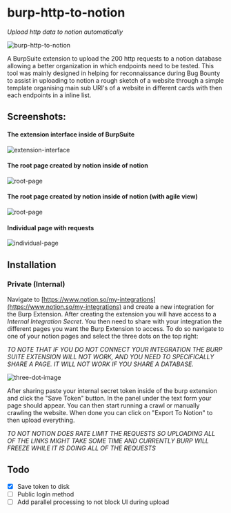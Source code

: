 burp-http-to-notion
====
*Upload http data to notion automatically*


![burp-http-to-notion](https://raw.githubusercontent.com/p4p1/burp-http-to-notion/main/assets/logo.png)

A BurpSuite extension to upload the 200 http requests to a notion database allowing
a better organization in which endpoints need to be tested. This tool was mainly
designed in helping for reconnaissance during Bug Bounty to assist in uploading to
notion a rough sketch of a website through a simple template organising main sub
URI's of a website in different cards with then each endpoints in a inline list.

## Screenshots:

#### The extension interface inside of BurpSuite
![extension-interface](https://raw.githubusercontent.com/p4p1/burp-http-to-notion/main/assets/extention_scot.png)

#### The root page created by notion inside of notion
![root-page](https://raw.githubusercontent.com/p4p1/burp-http-to-notion/main/assets/sitemap_scrot.png)

#### The root page created by notion inside of notion (with agile view)
![root-page](https://raw.githubusercontent.com/p4p1/burp-http-to-notion/main/assets/canban_scrot.png)

#### Individual page with requests
![individual-page](https://raw.githubusercontent.com/p4p1/burp-http-to-notion/main/assets/idividual_card.png)

## Installation

### Private (Internal)
Navigate to [https://www.notion.so/my-integrations](https://www.notion.so/my-integrations)
and create a new integration for the Burp Extension. After creating the extension
you will have access to a *Internal Integration Secret*. You then need to share
with your integration the different pages you want the Burp Extension to access.
To do so navigate to one of your notion pages and select the three dots on the top
right:

_TO NOTE THAT IF YOU DO NOT CONNECT YOUR INTEGRATION THE BURP SUITE EXTENSION
WILL NOT WORK, AND YOU NEED TO SPECIFICALLY SHARE A PAGE. IT WILL NOT WORK IF YOU
SHARE A DATABASE._

![three-dot-image](https://raw.githubusercontent.com/p4p1/burp-http-to-notion/main/assets/how_to.png)

After sharing paste your internal secret token inside of the burp extension and
click the "Save Token" button. In the panel under the text form your page should
appear. You can then start running a crawl or manually crawling the website. When
done you can click on "Export To Notion" to then upload everything.

_TO NOT NOTION DOES RATE LIMIT THE REQUESTS SO UPLOADING ALL OF THE LINKS MIGHT TAKE
SOME TIME AND CURRENTLY BURP WILL FREEZE WHILE IT IS DOING ALL OF THE REQUESTS_


## Todo
 - [x] Save token to disk
 - [ ] Public login method
 - [ ] Add parallel processing to not block UI during upload
